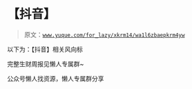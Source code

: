 # 【抖音】

> 原文：[`www.yuque.com/for_lazy/xkrm14/wa1l6zbaepkrm4yw`](https://www.yuque.com/for_lazy/xkrm14/wa1l6zbaepkrm4yw)

以下为：【抖音】相关风向标

完整生财周报见懒人专属群~

公众号懒人找资源，懒人专属群分享

